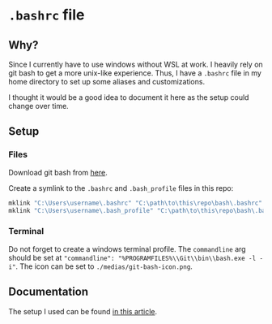 # `.bashrc` file

## Why?

Since I currently have to use windows without WSL at work. I heavily rely on git bash to get a more unix-like experience. Thus, I have a `.bashrc` file in my home directory to set up some aliases and customizations.

I thought it would be a good idea to document it here as the setup could change over time.

## Setup

### Files

Download git bash from [here](https://git-scm.com/downloads).

Create a symlink to the `.bashrc` and `.bash_profile` files in this repo:

```bash
mklink "C:\Users\username\.bashrc" "C:\path\to\this\repo\bash\.bashrc"
mklink "C:\Users\username\.bash_profile" "C:\path\to\this\repo\bash\.bash_profile"
```

### Terminal

Do not forget to create a windows terminal profile. The `commandline` arg should be set at `"commandline": "%PROGRAMFILES%\\Git\\bin\\bash.exe -l -i"`. The icon can be set to `./medias/git-bash-icon.png`.

## Documentation

The setup I used can be found [in this article](https://dev.to/pablohs1986/tuning-git-bash-1eeo).
